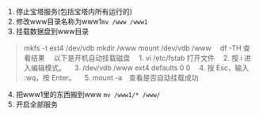 1. 停止宝塔服务(包括宝塔内所有运行的)
2. 修改www目录名称为www1`mv /www /www1`
3. 挂载数据盘到www目录
>mkfs -t ext4 /dev/vdb
>mkdir /www
>mount /dev/vdb /www
　df -TH 查看结果
　以下是开机自动挂载磁盘
　1. vi /etc/fstab 打开文件
　2. 按 i 进入编辑模式。
　3. /dev/vdb /www ext4 defaults 0 0
　4. 按 Esc，输入 :wq，按 Enter。
　5. mount -a　查看是否自动挂载成功
4. 把www1里的东西搬到www `mv /www1/* /www/`
5. 开启全部服务